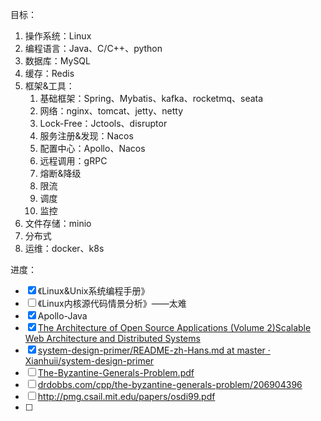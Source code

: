 目标：
1. 操作系统：Linux
2. 编程语言：Java、C/C++、python
3. 数据库：MySQL
4. 缓存：Redis
5. 框架&工具：
	1. 基础框架：Spring、Mybatis、kafka、rocketmq、seata
	2. 网络：nginx、tomcat、jetty、netty
	3. Lock-Free：Jctools、disruptor
	4. 服务注册&发现：Nacos
	5. 配置中心：Apollo、Nacos
	6. 远程调用：gRPC
	7. 熔断&降级
	8. 限流
	9. 调度
	10. 监控
6. 文件存储：minio
7. 分布式
8. 运维：docker、k8s

进度：
- [x] 《Linux&Unix系统编程手册》
- [ ] 《Linux内核源代码情景分析》——太难
- [x] Apollo-Java
- [x] [The Architecture of Open Source Applications (Volume 2)Scalable Web Architecture and Distributed Systems](https://aosabook.org/en/v2/distsys.html)
- [x] [system-design-primer/README-zh-Hans.md at master · Xianhuii/system-design-primer](https://github.com/Xianhuii/system-design-primer/blob/master/README-zh-Hans.md)
- [ ] [The-Byzantine-Generals-Problem.pdf](https://www.microsoft.com/en-us/research/uploads/prod/2016/12/The-Byzantine-Generals-Problem.pdf)
- [ ] [drdobbs.com/cpp/the-byzantine-generals-problem/206904396](https://www.drdobbs.com/cpp/the-byzantine-generals-problem/206904396)
- [ ] http://pmg.csail.mit.edu/papers/osdi99.pdf
- [ ] 